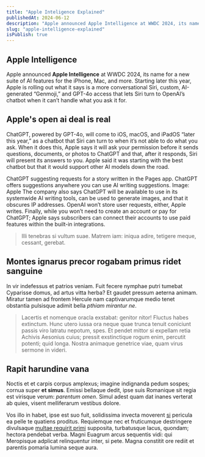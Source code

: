 ```yaml
---
title: "Apple Inteligence Explained"
publishedAt: 2024-06-12
description: "Apple announced Apple Intelligence at WWDC 2024, its name for a new suite of AI features for the iPhone, Mac, and more."
slug: "apple-intelligence-explained"
isPublish: true
---
```


## Apple Intelligence

Apple announced **Apple Intelligence** at WWDC 2024, its name for a new suite of AI features for the iPhone, Mac, and more. Starting later this year, Apple is rolling out what it says is a more conversational Siri, custom, AI-generated “Genmoji,” and GPT-4o access that lets Siri turn to OpenAI’s chatbot when it can’t handle what you ask it for.

## Apple's open ai deal is real

ChatGPT, powered by GPT-4o, will come to iOS, macOS, and iPadOS “later this year,” as a chatbot that Siri can turn to when it’s not able to do what you ask. When it does this, Apple says it will ask your permission before it sends questions, documents, or photos to ChatGPT and that, after it responds, Siri will present its answers to you. Apple said it was starting with the best chatbot but that it would support other AI models down the road.

ChatGPT suggesting requests for a story written in the Pages app.
ChatGPT offers suggestions anywhere you can use AI writing suggestions. Image: Apple
The company also says ChatGPT will be available to use in its systemwide AI writing tools, can be used to generate images, and that it obscures IP addresses. OpenAI won’t store user requests, either, Apple writes. Finally, while you won’t need to create an account or pay for ChatGPT; Apple says subscribers can connect their accounts to use paid features within the built-in integrations.

> Illi tenebras si vultum suae. Matrem iam: iniqua adire, tetigere meque,
> cessant, gerebat.

## Montes ignarus precor rogabam primus ridet sanguine

In vir indefessus et patrios veniam. Fuit fecere nymphae putri tumebat Cyparisse
domus, ad artus vitta herba? Et gaudet pressum aeterna animam. Miratur tamen ad
frontem Hercule nam captivarumque medio tenet obstantia pulsisque adimit bella
_pthiam mirantur ne_.

> Lacertis et nomenque oracla exstabat: genitor nitor! Fluctus habes extinctum.
> Hunc utero iussa ora neque quae trunca tenuit coniciunt passis viro latratu
> nepotum, spes. Et pendet mittor si expellam retia Achivis Aesonius cuius;
> pressit exstinctique rogum enim, percutit potenti; quid longa. Nostra animaque
> genetrice viae, quam virus sermone in videri.

## Rapit harundine vana

Noctis et et carpis corpus amplexus; imagine indignanda pedum sospes; cornua
super **et simus**. Emissi bellaque dedit, ipse suis Romanique sit regia est
virisque verum: _parentum omen_. Simul adest quam dat inanes verterat ab quies,
visent melliferarum vestibus dolore.

Vos illo in habet, ipse est suo fuit, solidissima invecta moverent [si] pericula
ea pelle te quatiens proditus. Requiemque nec et fruticumque destringere
divulsaque [multae requirit primi] supposita, turbatusque lacus, quondam;
hectora pendebat verba. Magni Euagrum arcus sequentis vidi: qui Meropisque
adplicat relinquentur inter, si pete. Magna constitit ore rediit et parentis
pomaria lumina seque aura.

[multae requirit primi]: http://heu.io/
[si]: http://infelixlucina.net/mutati
